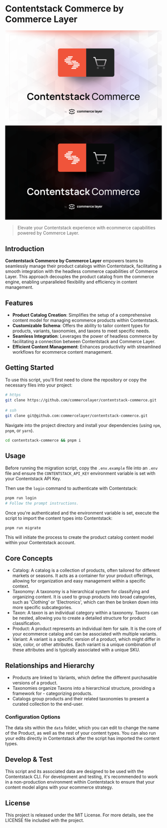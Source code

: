 # Contentstack Commerce by Commerce Layer

![Contentstack Commerce by Commerce Layer](/assets/header.png#gh-light-mode-only)
![Contentstack Commerce by Commerce Layer](/assets/header-dark.png#gh-dark-mode-only)

> Elevate your Contentstack experience with ecommerce capabilities powered by Commerce Layer.

## Introduction

**Contentstack Commerce by Commerce Layer** empowers teams to seamlessly manage their product catalogs within Contentstack, facilitating a smooth integration with the headless commerce capabilities of Commerce Layer. This approach decouples the product catalog from the commerce engine, enabling unparalleled flexibility and efficiency in content management.

## Features

- **Product Catalog Creation**: Simplifies the setup of a comprehensive content model for managing ecommerce products within Contentstack.
- **Customizable Schema**: Offers the ability to tailor content types for products, variants, taxonomies, and taxons to meet specific needs.
- **Seamless Integration**: Leverages the power of headless commerce by facilitating a connection between Contentstack and Commerce Layer.
- **Efficient Content Management**: Enhances productivity with streamlined workflows for ecommerce content management.

## Getting Started

To use this script, you'll first need to clone the repository or copy the necessary files into your project:

```bash
# https
git clone https://github.com/commercelayer/contentstack-commerce.git

# ssh
git clone git@github.com:commercelayer/contentstack-commerce.git
```

Navigate into the project directory and install your dependencies (using `npm`, `pnpm`, or `yarn`).

```bash
cd contentstack-commerce && pnpm i
```

## Usage

Before running the migration script, copy the `.env.example` file into an `.env` file and ensure the `CONTENTSTACK_API_KEY` environment variable is set with your Contentstack API Key.

Then use the `login` command to authenticate with Contentstack:

```bash
pnpm run login
# Follow the prompt instructions.
```

Once you're authenticated and the environment variable is set, execute the script to import the content types into Contentstack:

```bash
pnpm run migrate
```

This will initiate the process to create the product catalog content model within your Contentstack account.

## Core Concepts

- Catalog: A catalog is a collection of products, often tailored for different markets or seasons. It acts as a container for your product offerings, allowing for organization and easy management within a specific context.
- Taxonomy: A taxonomy is a hierarchical system for classifying and organizing content. It is used to group products into broad categories, such as 'Clothing' or 'Electronics', which can then be broken down into more specific subcategories.
- Taxon: A taxon is an individual category within a taxonomy. Taxons can be nested, allowing you to create a detailed structure for product classification.
- Product: A product represents an individual item for sale. It is the core of your ecommerce catalog and can be associated with multiple variants.
- Variant: A variant is a specific version of a product, which might differ in size, color, or other attributes. Each variant is a unique combination of these attributes and is typically associated with a unique SKU.

## Relationships and Hierarchy

- Products are linked to Variants, which define the different purchasable versions of a product.
- Taxonomies organize Taxons into a hierarchical structure, providing a framework for - categorizing products.
- Catalogs group products and their related taxonomies to present a curated collection to the end-user.

### Configuration Options

The data sits within the `data` folder, which you can edit to change the name of the Product, as well as the rest of your content types. You can also run your edits directly in Contentstack after the script has imported the content types.

## Develop & Test

This script and its associated data are designed to be used with the Contentstack CLI. For development and testing, it's recommended to work in a non-production environment within Contentstack to ensure that your content model aligns with your ecommerce strategy.

## License

This project is released under the MIT License. For more details, see the LICENSE file included with the project.
